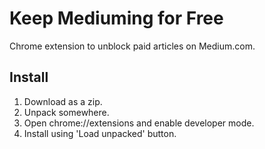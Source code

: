 # Keep Mediuming for Free
Chrome extension to unblock paid articles on Medium.com.

## Install
1. Download as a zip.
2. Unpack somewhere.
3. Open chrome://extensions and enable developer mode.
4. Install using 'Load unpacked' button.
